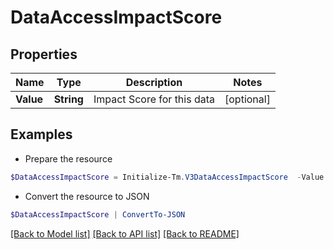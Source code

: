 # DataAccessImpactScore
## Properties

Name | Type | Description | Notes
------------ | ------------- | ------------- | -------------
**Value** | **String** | Impact Score for this data | [optional] 

## Examples

- Prepare the resource
```powershell
$DataAccessImpactScore = Initialize-Tm.V3DataAccessImpactScore  -Value Medium
```

- Convert the resource to JSON
```powershell
$DataAccessImpactScore | ConvertTo-JSON
```

[[Back to Model list]](../README.md#documentation-for-models) [[Back to API list]](../README.md#documentation-for-api-endpoints) [[Back to README]](../README.md)

